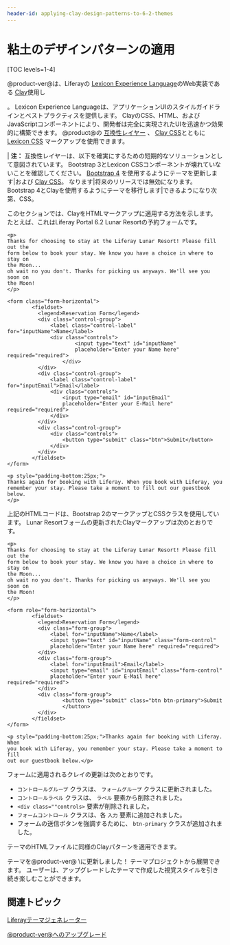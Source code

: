 ```yaml
---
header-id: applying-clay-design-patterns-to-6-2-themes
---
```


# 粘土のデザインパターンの適用

[TOC levels=1-4]

@product-ver@は、Liferayの [Lexicon Experience Language](https://lexicondesign.io/)のWeb実装である [Clay](https://liferay.github.io/clay/)使用し

 。 Lexicon Experience Languageは、アプリケーションUIのスタイルガイドラインとベストプラクティスを提供します。 ClayのCSS、HTML、およびJavaScriptコンポーネントにより、開発者は完全に実現されたUIを迅速かつ効果的に構築できます。 @product@の [互換性レイヤー](/docs/7-1/tutorials/-/knowledge_base/t/using-the-bootstrap-3-lexicon-css-compatibility-layer) 、 [Clay CSS](https://clayui.com/)とともに [Lexicon CSS](https://lexiconcss.wedeploy.io/) マークアップを使用できます。</p> 

| **注：** 互換性レイヤーは、以下を確実にするための短期的なソリューションとして意図されています。 Bootstrap 3とLexicon CSSコンポーネントが壊れていないことを確認してください。 [Bootstrap 4](https://getbootstrap.com/docs/4.3/migration/) を使用するようにテーマを更新します|および [Clay CSS](https://clayui.com/docs/css-framework/scss.html)。 なります|将来のリリースでは無効になります。 Bootstrap 4とClayを使用するようにテーマを移行します|できるようになり次第、CSS。

このセクションでは、ClayをHTMLマークアップに適用する方法を示します。 たとえば、これはLiferay Portal 6.2 Lunar Resortの予約フォームです。

    <p>
    Thanks for choosing to stay at the Liferay Lunar Resort! Please fill out the 
    form below to book your stay. We know you have a choice in where to stay on 
    the Moon... 
    oh wait no you don't. Thanks for picking us anyways. We'll see you soon on 
    the Moon!
    </p>
    
    <form class="form-horizontal">
            <fieldset>
              <legend>Reservation Form</legend>
              <div class="control-group">
                  <label class="control-label" for="inputName">Name</label>
                  <div class="controls">
                          <input type="text" id="inputName"
                          placeholder="Enter your Name here" required="required">
                      </div>
              </div>
              <div class="control-group">
                  <label class="control-label" for="inputEmail">Email</label>
                  <div class="controls">
                      <input type="email" id="inputEmail"
                      placeholder="Enter your E-Mail here" required="required">
                  </div>
              </div>
              <div class="control-group">
                  <div class="controls">
                      <button type="submit" class="btn">Submit</button>
                  </div>
              </div>
            </fieldset>
    </form>
    
    <p style="padding-bottom:25px;">
    Thanks again for booking with Liferay. When you book with Liferay, you 
    remember your stay. Please take a moment to fill out our guestbook below. 
    </p>
    

上記のHTMLコードは、Bootstrap 2のマークアップとCSSクラスを使用しています。 Lunar Resortフォームの更新されたClayマークアップは次のとおりです。

    <p>
    Thanks for choosing to stay at the Liferay Lunar Resort! Please fill out the 
    form below to book your stay. We know you have a choice in where to stay on 
    the Moon... 
    oh wait no you don't. Thanks for picking us anyways. We'll see you soon on 
    the Moon!
    </p>
    
    <form role="form-horizontal">
            <fieldset>
              <legend>Reservation Form</legend>
              <div class="form-group">
                  <label for="inputName">Name</label>
                  <input type="text" id="inputName" class="form-control"
                  placeholder="Enter your Name here" required="required">
              </div>
              <div class="form-group">
                  <label for="inputEmail">Email</label>
                  <input type="email" id="inputEmail" class="form-control"
                  placeholder="Enter your E-Mail here" required="required">
              </div>
              <div class="form-group">
                      <button type="submit" class="btn btn-primary">Submit
                      </button>
              </div>
            </fieldset>
    </form>
    
    <p style="padding-bottom:25px;">Thanks again for booking with Liferay. When 
    you book with Liferay, you remember your stay. Please take a moment to fill 
    out our guestbook below.</p>
    

フォームに適用されるクレイの更新は次のとおりです。

  - `コントロールグループ` クラスは、 `フォームグループ` クラスに更新されました。
  - `コントロールラベル` クラスは、 `ラベル` 要素から削除されました。
  - `<div class=""controls>` 要素が削除されました。
  - `フォームコントロール` クラスは、各 `入力` 要素に追加されました。
  - フォームの送信ボタンを強調するために、 `btn-primary` クラスが追加されました。

テーマのHTMLファイルに同様のClayパターンを適用できます。

テーマを@product-ver@ \に更新しました！ テーマプロジェクトから展開できます。 ユーザーは、アップグレードしたテーマで作成した視覚スタイルを引き続き楽しむことができます。



## 関連トピック

[Liferayテーマジェネレーター](/docs/7-1/tutorials/-/knowledge_base/t/creating-themes)

[@product-ver@へのアップグレード](/docs/7-1/deploy/-/knowledge_base/d/upgrading-to-liferay-71)

